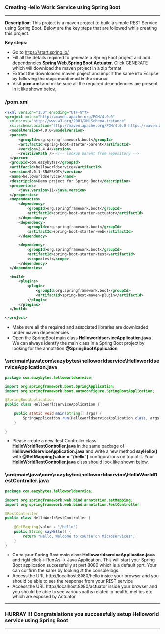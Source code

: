 ### Creating Hello World Service using Spring Boot
---

**Description:** This project is a maven project to build a simple REST Service using Spring Boot. Below are the key steps that are followed while creating this project.

**Key steps:**
- Go to https://start.spring.io/
- Fill all the details required to generate a Spring Boot project and add dependencies **Spring Web**,**Spring Boot Actuator**. Click GENERATE which will download the maven project in a zip format
- Extract the downloaded maven project and import the same into Eclipse by following the steps mentioned in the course
- Visit **pom.xml** and make sure all the required dependencies are present in it like shown below,
### /pom.xml

  ```xml
  <?xml version="1.0" encoding="UTF-8"?>
<project xmlns="http://maven.apache.org/POM/4.0.0"
	xmlns:xsi="http://www.w3.org/2001/XMLSchema-instance"
	xsi:schemaLocation="http://maven.apache.org/POM/4.0.0 https://maven.apache.org/xsd/maven-4.0.0.xsd">
	<modelVersion>4.0.0</modelVersion>
	<parent>
		<groupId>org.springframework.boot</groupId>
		<artifactId>spring-boot-starter-parent</artifactId>
		<version>2.4.4</version>
		<relativePath /> <!-- lookup parent from repository -->
	</parent>
	<groupId>com.eazybytes</groupId>
	<artifactId>helloworldservice</artifactId>
	<version>0.0.1-SNAPSHOT</version>
	<name>helloworldservice</name>
	<description>Demo project for Spring Boot</description>
	<properties>
		<java.version>11</java.version>
	</properties>
	<dependencies>
		<dependency>
			<groupId>org.springframework.boot</groupId>
			<artifactId>spring-boot-starter-actuator</artifactId>
		</dependency>
		<dependency>
			<groupId>org.springframework.boot</groupId>
			<artifactId>spring-boot-starter-web</artifactId>
		</dependency>

		<dependency>
			<groupId>org.springframework.boot</groupId>
			<artifactId>spring-boot-starter-test</artifactId>
			<scope>test</scope>
		</dependency>
	</dependencies>

	<build>
		<plugins>
			<plugin>
				<groupId>org.springframework.boot</groupId>
				<artifactId>spring-boot-maven-plugin</artifactId>
			</plugin>
		</plugins>
	</build>

</project>
```	
-  Make sure all the required and associated libraries are downloaded under maven dependencies
-  Open the SpringBoot main class **HelloworldserviceApplication.java** . We can always identify the main class in a Spring Boot project by looking for the annotation **@SpringBootApplication**

### \src\main\java\com\eazybytes\helloworldservice\HelloworldserviceApplication.java

```java
package com.eazybytes.helloworldservice;

import org.springframework.boot.SpringApplication;
import org.springframework.boot.autoconfigure.SpringBootApplication;

@SpringBootApplication
public class HelloworldserviceApplication {

	public static void main(String[] args) {
		SpringApplication.run(HelloworldserviceApplication.class, args);
	}

}

```
-  Please create a new Rest Controller class **HelloWorldRestController.java** in the same package of **HelloworldserviceApplication.java** and write a new method **sayHello()** with **@GetMapping(value = "/hello")** configurations on top of it. Your **HelloWorldRestController.java** class should look like shown below,

### \src\main\java\com\eazybytes\helloworldservice\HelloWorldRestController.java

```java
package com.eazybytes.helloworldservice;

import org.springframework.web.bind.annotation.GetMapping;
import org.springframework.web.bind.annotation.RestController;

@RestController
public class HelloWorldRestController {

	@GetMapping(value = "/hello")
	public String sayHello() {
		return "Hello, Welcome to course on Microservices";
	}
}
```
-  Go to your Spring Boot main class **HelloworldserviceApplication.java** and right click-> Run As -> Java Application. This will start your Spring Boot application successfully at port 8080 which is a default port. Your can confirm the same by looking at the console logs.
-  Access the URL http://localhost:8080/hello inside your browser and you should be able to see the response from your REST service
-  Access the URL http://localhost:8080/actuator inside your browser and you should be able to see various paths related to health, metrics etc. which are exposed by Actuator

---
### HURRAY !!! Congratulations you successfully setup Helloworld service using Spring Boot
---

